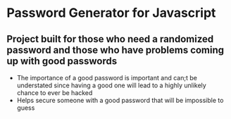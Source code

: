 # Password Generator for Javascript
## Project built for those who need a randomized password and those who have problems coming up with good passwords
- The importance of a good password is important and can;t be understated since having a good one will lead to a highly unlikely chance to ever be hacked
- Helps secure someone with a good password that will be impossible to guess
